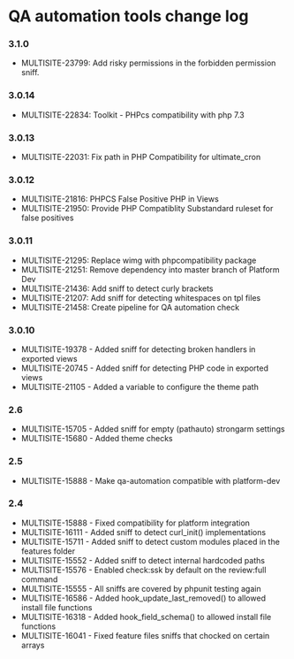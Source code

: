 # QA automation tools change log

### 3.1.0
  * MULTISITE-23799: Add risky permissions in the forbidden permission sniff.

### 3.0.14
  * MULTISITE-22834: Toolkit - PHPcs compatibility with php 7.3

### 3.0.13
  * MULTISITE-22031: Fix path in PHP Compatibility for ultimate_cron

### 3.0.12
  * MULTISITE-21816: PHPCS False Positive PHP in Views
  * MULTISITE-21950: Provide PHP Compatiblity Substandard ruleset for false positives

### 3.0.11
  * MULTISITE-21295: Replace wimg with phpcompatibility package
  * MULTISITE-21251: Remove dependency into master branch of Platform Dev
  * MULTISITE-21436: Add sniff to detect curly brackets
  * MULTISITE-21207: Add sniff for detecting whitespaces on tpl files
  * MULTISITE-21458: Create pipeline for QA automation check

### 3.0.10
  * MULTISITE-19378 - Added sniff for detecting broken handlers in exported views
  * MULTISITE-20745 - Added sniff for detecting PHP code in exported views
  * MULTISITE-21105 - Added a variable to configure the theme path

### 2.6
  * MULTISITE-15705 - Added sniff for empty (pathauto) strongarm settings
  * MULTISITE-15680 - Added theme checks

### 2.5
  * MULTISITE-15888 - Make qa-automation compatible with platform-dev

### 2.4
  * MULTISITE-15888 - Fixed compatibility for platform integration
  * MULTISITE-16111 - Added sniff to detect curl_init() implementations
  * MULTISITE-15711 - Added sniff to detect custom modules placed in the features folder
  * MULTISITE-15552 - Added sniff to detect internal hardcoded paths
  * MULTISITE-15576 - Enabled check:ssk by default on the review:full command
  * MULTISITE-15555 - All sniffs are covered by phpunit testing again
  * MULTISITE-16586 - Added hook_update_last_removed() to allowed install file functions
  * MULTISITE-16318 - Added hook_field_schema() to allowed install file functions
  * MULTISITE-16041 - Fixed feature files sniffs that chocked on certain arrays
